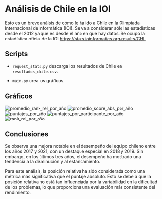 # Análisis de Chile en la IOI

Esto es un breve análsis de cómo le ha ido a Chile en la Olimpiada Internacional de Informática (IOI). Se va a considerar sólo las estadísticas desde el 2012 ya que es desde el año en que hay datos. Se ocupó la estadística oficial de la IOI https://stats.ioinformatics.org/results/CHL.

## Scripts

- `request_stats.py` descarga los resultados de Chile en `resultados_chile.csv`.

- `main.py` crea los gráficos.

## Gráficos

![promedio_rank_rel_por_año](graficos/promedio_rank_rel_por_año.png)
![promedio_score_abs_por_año](graficos/promedio_score_abs_por_año.png)
![puntajes_por_año](graficos/puntajes_por_año.png)
![puntajes_por_participante_por_año](graficos/puntajes_por_participante_por_año.png)
![rank_rel_por_año](graficos/rank_rel_por_año.png)

## Conclusiones

Se observa una mejora notable en el desempeño del equipo chileno entre los años 2017 y 2021, con un destaque especial en 2018 y 2019. Sin embargo, en los últimos tres años, el desempeño ha mostrado una tendencia a la disminución y al estancamiento.

Para este análisis, la posición relativa ha sido considerada como una métrica más significativa que el puntaje absoluto. Esto se debe a que la posición relativa no está tan influenciada por la variabilidad en la dificultad de los problemas, lo que proporciona una evaluación más consistente del rendimiento.